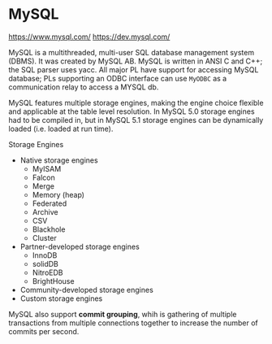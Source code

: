 # MySQL

https://www.mysql.com/
https://dev.mysql.com/


MySQL is a multithreaded, multi-user SQL database management system (DBMS). It was created by MySQL AB. MySQL is written in ANSI C and C++; the SQL parser uses yacc. All major PL have support for accessing MySQL database; PLs supporting an ODBC interface can use `MyODBC` as a communication relay to access a MYSQL db.

MySQL features multiple storage engines, making the engine choice flexible and applicable at the table level resolution. In MySQL 5.0 storage engines had to be compiled in, but in MySQL 5.1 storage engines can be dynamically loaded (i.e. loaded at run time).

Storage Engines
- Native storage engines
  - MyISAM
  - Falcon
  - Merge
  - Memory (heap)
  - Federated
  - Archive
  - CSV
  - Blackhole
  - Cluster
- Partner-developed storage engines
  - InnoDB
  - solidDB
  - NitroEDB
  - BrightHouse
- Community-developed storage engines
- Custom storage engines

MySQL also support **commit grouping**, whih is gathering of multiple transactions from multiple connections together to increase the number of commits per second.
